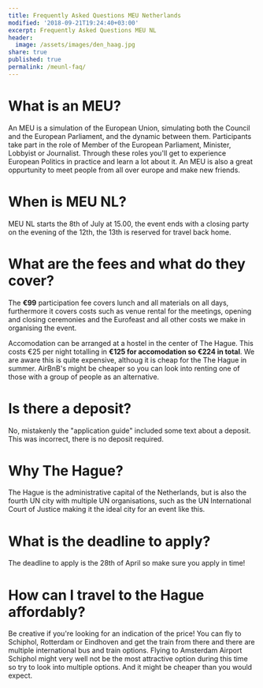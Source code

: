 ```yaml
---
title: Frequently Asked Questions MEU Netherlands
modified: '2018-09-21T19:24:40+03:00'
excerpt: Frequently Asked Questions MEU NL
header:
  image: /assets/images/den_haag.jpg
share: true
published: true
permalink: /meunl-faq/
---
```


# What is an MEU?

An MEU is a simulation of the European Union, simulating both the Council and the European Parliament, and the dynamic between them. Participants take part in the role of Member of the European Parliament, Minister, Lobbyist or Journalist. Through these roles you'll get to experience European Politics in practice and learn a lot about it. An MEU is also a great oppurtunity to meet people from all over europe and make new friends.

# When is MEU NL?

MEU NL starts the 8th of July at 15.00, the event ends with a closing party on the evening of the 12th, the 13th is reserved for travel back home.

# What are the fees and what do they cover?

The **€99** participation fee covers lunch and all materials on all days, furthermore it covers costs such as venue rental for the meetings, opening and closing ceremonies and the Eurofeast and all other costs we make in organising the event.

Accomodation can be arranged at a hostel in the center of The Hague. This costs €25 per night totalling in **€125 for accomodation so €224 in total**. We are aware this is quite expensive, althoug it is cheap for the The Hague in summer. AirBnB's might be cheaper so you can look into renting one of those with a group of people as an alternative.

# Is there a deposit?

No, mistakenly the "application guide" included some text about a deposit. This was incorrect, there is no deposit required.

# Why The Hague?

The Hague is the administrative capital of the Netherlands, but is also the fourth UN city with multiple UN organisations, such as the UN International Court of Justice making it the ideal city for an event like this.

# What is the deadline to apply?

The deadline to apply is the 28th of April so make sure you apply in time!

# How can I travel to the Hague affordably?

Be creative if you're looking for an indication of the price! You can fly to Schiphol, Rotterdam or Eindhoven and get the train from there and there are multiple international bus and train options. Flying to Amsterdam Airport Schiphol might very well not be the most attractive option during this time so try to look into multiple options. And it might be cheaper than you would expect.
